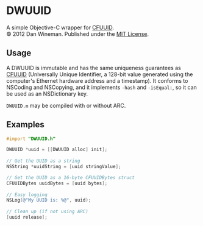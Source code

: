 DWUUID
======

A simple Objective-C wrapper for [CFUUID][CFUUID].<br>
© 2012 Dan Wineman. Published under the [MIT License](http://www.opensource.org/licenses/MIT).

Usage
-----

A DWUUID is immutable and has the same uniqueness guarantees as [CFUUID][CFUUID] (Universally Unique Identifier, a 128-bit value generated using the computer's Ethernet hardware address and a timestamp). It conforms to NSCoding and NSCopying, and it implements `-hash` and `-isEqual:`, so it can be used as an NSDictionary key.

`DWUUID.m` may be compiled with or without ARC.

Examples
--------

```objective-c
#import "DWUUID.h"

DWUUID *uuid = [[DWUUID alloc] init];
    
// Get the UUID as a string
NSString *uuidString = [uuid stringValue];

// Get the UUID as a 16-byte CFUUIDBytes struct
CFUUIDBytes uuidBytes = [uuid bytes];
    
// Easy logging
NSLog(@"My UUID is: %@", uuid);
    
// Clean up (if not using ARC)
[uuid release];
```

[CFUUID]: https://developer.apple.com/library/mac/#documentation/CoreFoundation/Reference/CFUUIDRef/Reference/reference.html
